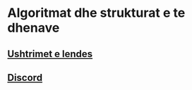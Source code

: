 # Algoritmat dhe strukturat e te dhenave
## [Ushtrimet e lendes](javet.md)

## [Discord](https://discord.gg/HQsT3PJ)